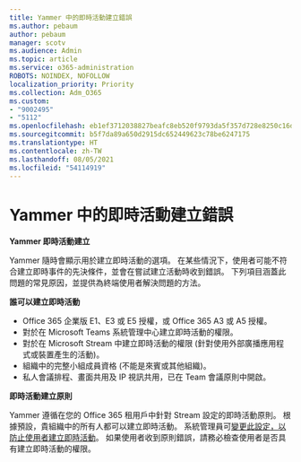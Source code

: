 ```yaml
---
title: Yammer 中的即時活動建立錯誤
ms.author: pebaum
author: pebaum
manager: scotv
ms.audience: Admin
ms.topic: article
ms.service: o365-administration
ROBOTS: NOINDEX, NOFOLLOW
localization_priority: Priority
ms.collection: Adm_O365
ms.custom:
- "9002495"
- "5112"
ms.openlocfilehash: eb1ef3712038827beafc8eb520f9793da5f357d728e8250c16d88a99b8b5fe20
ms.sourcegitcommit: b5f7da89a650d2915dc652449623c78be6247175
ms.translationtype: HT
ms.contentlocale: zh-TW
ms.lasthandoff: 08/05/2021
ms.locfileid: "54114919"
---
```

# <a name="live-events-in-yammer-creation-errors"></a>Yammer 中的即時活動建立錯誤

**Yammer 即時活動建立**

Yammer 隨時會顯示用於建立即時活動的選項。 在某些情況下，使用者可能不符合建立即時事件的先決條件，並會在嘗試建立活動時收到錯誤。 下列項目涵蓋此問題的常見原因，並提供為終端使用者解決問題的方法。

**誰可以建立即時活動**
- Office 365 企業版 E1、E3 或 E5 授權，或 Office 365 A3 或 A5 授權。
- 對於在 Microsoft Teams 系統管理中心建立即時活動的權限。
- 對於在 Microsoft Stream 中建立即時活動的權限 (針對使用外部廣播應用程式或裝置產生的活動)。
- 組織中的完整小組成員資格 (不能是來賓或其他組織)。
- 私人會議排程、畫面共用及 IP 視訊共用，已在 Team 會議原則中開啟。

**即時活動建立原則**

Yammer 遵循在您的 Office 365 租用戶中針對 Stream 設定的即時活動原則。 根據預設，貴組織中的所有人都可以建立即時活動。 系統管理員可[變更此設定，以防止使用者建立即時活動](https://docs.microsoft.com/stream/live-event-administration#enabling-and-restricting-users-to-creating)。 如果使用者收到原則錯誤，請務必檢查使用者是否具有建立即時活動的權限。
